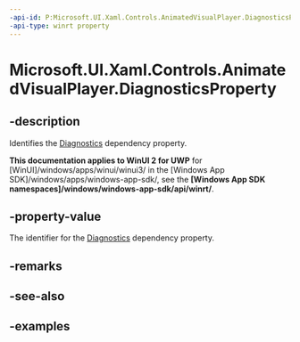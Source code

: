 ```yaml
---
-api-id: P:Microsoft.UI.Xaml.Controls.AnimatedVisualPlayer.DiagnosticsProperty
-api-type: winrt property
---
```


<!-- Property syntax.
public DependencyProperty DiagnosticsProperty { get; }
-->

# Microsoft.UI.Xaml.Controls.AnimatedVisualPlayer.DiagnosticsProperty

## -description

Identifies the [Diagnostics](animatedvisualplayer_diagnostics.md) dependency property.

**This documentation applies to WinUI 2 for UWP** for [WinUI]/windows/apps/winui/winui3/ in the [Windows App SDK]/windows/apps/windows-app-sdk/, see the **[Windows App SDK namespaces]/windows/windows-app-sdk/api/winrt/**.

## -property-value

The identifier for the [Diagnostics](animatedvisualplayer_diagnostics.md) dependency property.

## -remarks

## -see-also

## -examples

